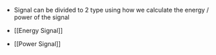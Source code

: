 - Signal can be divided to 2 type using how we calculate the energy / power of the signal

- [[Energy Signal]]
- [[Power Signal]]
	